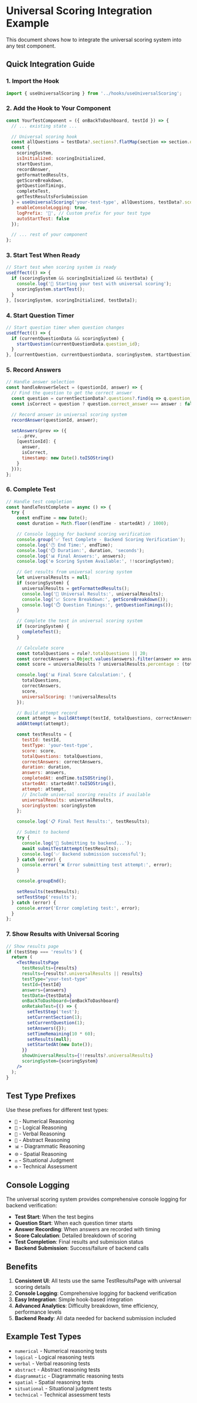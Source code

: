 # Universal Scoring Integration Example

This document shows how to integrate the universal scoring system into any test component.

## Quick Integration Guide

### 1. Import the Hook

```jsx
import { useUniversalScoring } from '../hooks/useUniversalScoring';
```

### 2. Add the Hook to Your Component

```jsx
const YourTestComponent = ({ onBackToDashboard, testId }) => {
  // ... existing state ...

  // Universal scoring hook
  const allQuestions = testData?.sections?.flatMap(section => section.questions) || [];
  const {
    scoringSystem,
    isInitialized: scoringInitialized,
    startQuestion,
    recordAnswer,
    getFormattedResults,
    getScoreBreakdown,
    getQuestionTimings,
    completeTest,
    getTestResultsForSubmission
  } = useUniversalScoring('your-test-type', allQuestions, testData?.scoringConfig, {
    enableConsoleLogging: true,
    logPrefix: '🧠', // Custom prefix for your test type
    autoStartTest: false
  });

  // ... rest of your component
};
```

### 3. Start Test When Ready

```jsx
// Start test when scoring system is ready
useEffect(() => {
  if (scoringSystem && scoringInitialized && testData) {
    console.log('🧠 Starting your test with universal scoring');
    scoringSystem.startTest();
  }
}, [scoringSystem, scoringInitialized, testData]);
```

### 4. Start Question Timer

```jsx
// Start question timer when question changes
useEffect(() => {
  if (currentQuestionData && scoringSystem) {
    startQuestion(currentQuestionData.question_id);
  }
}, [currentQuestion, currentQuestionData, scoringSystem, startQuestion]);
```

### 5. Record Answers

```jsx
// Handle answer selection
const handleAnswerSelect = (questionId, answer) => {
  // Find the question to get the correct answer
  const question = currentSectionData?.questions?.find(q => q.question_id === questionId);
  const isCorrect = question ? question.correct_answer === answer : false;

  // Record answer in universal scoring system
  recordAnswer(questionId, answer);

  setAnswers(prev => ({
    ...prev,
    [questionId]: {
      answer,
      isCorrect,
      timestamp: new Date().toISOString()
    }
  }));
};
```

### 6. Complete Test

```jsx
// Handle test completion
const handleTestComplete = async () => {
  try {
    const endTime = new Date();
    const duration = Math.floor((endTime - startedAt) / 1000);

    // Console logging for backend scoring verification
    console.group('✅ Test Complete - Backend Scoring Verification');
    console.log('🕐 End Time:', endTime);
    console.log('⏱️ Duration:', duration, 'seconds');
    console.log('📊 Final Answers:', answers);
    console.log('⚙️ Scoring System Available:', !!scoringSystem);

    // Get results from universal scoring system
    let universalResults = null;
    if (scoringSystem) {
      universalResults = getFormattedResults();
      console.log('🎯 Universal Results:', universalResults);
      console.log('📈 Score Breakdown:', getScoreBreakdown());
      console.log('⏱️ Question Timings:', getQuestionTimings());
    }

    // Complete the test in universal scoring system
    if (scoringSystem) {
      completeTest();
    }

    // Calculate score
    const totalQuestions = rule?.totalQuestions || 20;
    const correctAnswers = Object.values(answers).filter(answer => answer.isCorrect).length;
    const score = universalResults ? universalResults.percentage : (totalQuestions > 0 ? Math.round((correctAnswers / totalQuestions) * 100) : 0);

    console.log('📊 Final Score Calculation:', {
      totalQuestions,
      correctAnswers,
      score,
      universalScoring: !!universalResults
    });

    // Build attempt record
    const attempt = buildAttempt(testId, totalQuestions, correctAnswers, startedAtRef.current, 'user');
    addAttempt(attempt);

    const testResults = {
      testId: testId,
      testType: 'your-test-type',
      score: score,
      totalQuestions: totalQuestions,
      correctAnswers: correctAnswers,
      duration: duration,
      answers: answers,
      completedAt: endTime.toISOString(),
      startedAt: startedAt?.toISOString(),
      attempt: attempt,
      // Include universal scoring results if available
      universalResults: universalResults,
      scoringSystem: scoringSystem
    };

    console.log('📋 Final Test Results:', testResults);

    // Submit to backend
    try {
      console.log('🚀 Submitting to backend...');
      await submitTestAttempt(testResults);
      console.log('✅ Backend submission successful');
    } catch (error) {
      console.error('❌ Error submitting test attempt:', error);
    }

    console.groupEnd();

    setResults(testResults);
    setTestStep('results');
  } catch (error) {
    console.error('Error completing test:', error);
  }
};
```

### 7. Show Results with Universal Scoring

```jsx
// Show results page
if (testStep === 'results') {
  return (
    <TestResultsPage
      testResults={results}
      results={results?.universalResults || results}
      testType="your-test-type"
      testId={testId}
      answers={answers}
      testData={testData}
      onBackToDashboard={onBackToDashboard}
      onRetakeTest={() => {
        setTestStep('test');
        setCurrentSection(1);
        setCurrentQuestion(1);
        setAnswers({});
        setTimeRemaining(10 * 60);
        setResults(null);
        setStartedAt(new Date());
      }}
      showUniversalResults={!!results?.universalResults}
      scoringSystem={scoringSystem}
    />
  );
}
```

## Test Type Prefixes

Use these prefixes for different test types:

- `🔢` - Numerical Reasoning
- `🧠` - Logical Reasoning  
- `📝` - Verbal Reasoning
- `🎨` - Abstract Reasoning
- `📊` - Diagrammatic Reasoning
- `🌐` - Spatial Reasoning
- `⚖️` - Situational Judgment
- `⚙️` - Technical Assessment

## Console Logging

The universal scoring system provides comprehensive console logging for backend verification:

- **Test Start**: When the test begins
- **Question Start**: When each question timer starts
- **Answer Recording**: When answers are recorded with timing
- **Score Calculation**: Detailed breakdown of scoring
- **Test Completion**: Final results and submission status
- **Backend Submission**: Success/failure of backend calls

## Benefits

1. **Consistent UI**: All tests use the same TestResultsPage with universal scoring details
2. **Console Logging**: Comprehensive logging for backend verification
3. **Easy Integration**: Simple hook-based integration
4. **Advanced Analytics**: Difficulty breakdown, time efficiency, performance levels
5. **Backend Ready**: All data needed for backend submission included

## Example Test Types

- `numerical` - Numerical reasoning tests
- `logical` - Logical reasoning tests
- `verbal` - Verbal reasoning tests
- `abstract` - Abstract reasoning tests
- `diagrammatic` - Diagrammatic reasoning tests
- `spatial` - Spatial reasoning tests
- `situational` - Situational judgment tests
- `technical` - Technical assessment tests
